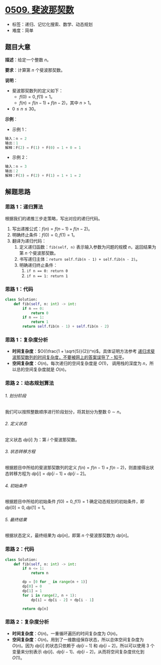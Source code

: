 # [0509. 斐波那契数](https://leetcode.cn/problems/fibonacci-number/)

- 标签：递归、记忆化搜索、数学、动态规划
- 难度：简单

## 题目大意

**描述**：给定一个整数 $n$。

**要求**：计算第 $n$ 个斐波那契数。

**说明**：

- 斐波那契数列的定义如下：
  - $f(0) = 0, f(1) = 1$。
  - $f(n) = f(n - 1) + f(n - 2)$，其中 $n > 1$。
- $0 \le n \le 30$。

**示例**：

- 示例 1：

```Python
输入：n = 2
输出：1
解释：F(2) = F(1) + F(0) = 1 + 0 = 1
```

- 示例 2：

```Python
输入：n = 3
输出：2
解释：F(3) = F(2) + F(1) = 1 + 1 = 2
```

## 解题思路

### 思路 1：递归算法

根据我们的递推三步走策略，写出对应的递归代码。

1. 写出递推公式：$f(n) = f(n - 1) + f(n - 2)$。
2. 明确终止条件：$f(0) = 0, f(1) = 1$。
3. 翻译为递归代码：
   1. 定义递归函数：`fib(self, n)` 表示输入参数为问题的规模 $n$，返回结果为第 $n$ 个斐波那契数。
   2. 书写递归主体：`return self.fib(n - 1) + self.fib(n - 2)`。
   3. 明确递归终止条件：
      1. `if n == 0: return 0`
      2. `if n == 1: return 1`

### 思路 1：代码

```Python
class Solution:
    def fib(self, n: int) -> int:
        if n == 0:
            return 0
        if n == 1:
            return 1
        return self.fib(n - 1) + self.fib(n - 2)
```

### 思路 1：复杂度分析

- **时间复杂度**：$O((\frac{1 + \sqrt{5}}{2})^n)$。具体证明方法参考 [递归求斐波那契数列的时间复杂度，不要被网上的答案误导了 - 知乎](https://zhuanlan.zhihu.com/p/256344121)。
- **空间复杂度**：$O(n)$。每次递归的空间复杂度是 $O(1)$， 调用栈的深度为 $n$，所以总的空间复杂度就是 $O(n)$。

### 思路 2：动态规划算法

###### 1. 划分阶段

我们可以按照整数顺序进行阶段划分，将其划分为整数 $0 \sim n$。

###### 2. 定义状态

定义状态 $dp[i]$ 为：第 $i$ 个斐波那契数。

###### 3. 状态转移方程

根据题目中所给的斐波那契数列的定义 $f(n) = f(n - 1) + f(n - 2)$，则直接得出状态转移方程为 $dp[i] = dp[i - 1] + dp[i - 2]$。

###### 4. 初始条件

根据题目中所给的初始条件 $f(0) = 0, f(1) = 1$ 确定动态规划的初始条件，即 $dp[0] = 0, dp[1] = 1$。

###### 5. 最终结果

根据状态定义，最终结果为 $dp[n]$，即第 $n$ 个斐波那契数为 $dp[n]$。

### 思路 2：代码

```Python
class Solution:
    def fib(self, n: int) -> int:
        if n <= 1:
            return n

        dp = [0 for _ in range(n + 1)]
        dp[0] = 0
        dp[1] = 1
        for i in range(2, n + 1):
            dp[i] = dp[i - 2] + dp[i - 1]

        return dp[n]
```

### 思路 2：复杂度分析

- **时间复杂度**：$O(n)$。一重循环遍历的时间复杂度为 $O(n)$。
- **空间复杂度**：$O(n)$。用到了一维数组保存状态，所以总体空间复杂度为 $O(n)$。因为 $dp[i]$ 的状态只依赖于 $dp[i - 1]$ 和 $dp[i - 2]$，所以可以使用 $3$ 个变量来分别表示 $dp[i]$、$dp[i - 1]$、$dp[i - 2]$，从而将空间复杂度优化到 $O(1)$。
